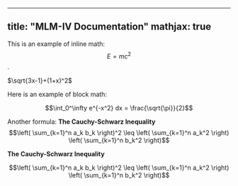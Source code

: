 
---
title: "MLM-IV Documentation"
mathjax: true
---

This is an example of inline math: $$E=mc^2$$.

$`\sqrt{3x-1}+(1+x)^2`$


Here is an example of block math:

$$\int_0^\infty e^{-x^2} dx = \frac{\sqrt{\pi}}{2}$$

Another formula:
**The Cauchy-Schwarz Inequality**
$$\left( \sum_{k=1}^n a_k b_k \right)^2 \leq \left( \sum_{k=1}^n a_k^2 \right) \left( \sum_{k=1}^n b_k^2 \right)$$




**The Cauchy-Schwarz Inequality**

```math
\left( \sum_{k=1}^n a_k b_k \right)^2 \leq \left( \sum_{k=1}^n a_k^2 \right) \left( \sum_{k=1}^n b_k^2 \right)
```